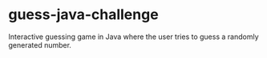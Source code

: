 # guess-java-challenge
Interactive guessing game in Java where the user tries to guess a randomly generated number.
